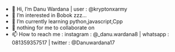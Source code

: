 - 👋 Hi, I’m Danu Wardana | user : @kryptonxarmy
- 👀 I’m interested in Bobok zzz...
- 🌱 I’m currently learning python,javascript,Cpp
- 💞️ nothing for me to collaborate on 
- 📫 How to reach me :
  instagram : @_danu.wardana8
  | whatsapp  : 081359357517
  | twitter   : @Danuwardana17

<!---
kryptonxarmy/kryptonxarmy is a ✨ special ✨ repository because its `README.md` (this file) appears on your GitHub profile.
You can click the Preview link to take a look at your changes.
--->
